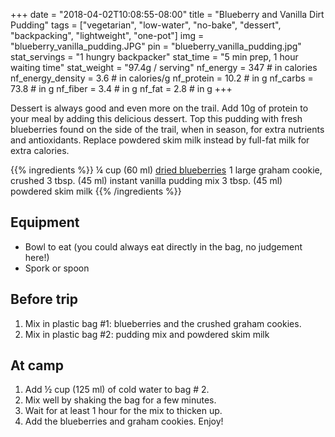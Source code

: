 +++
date = "2018-04-02T10:08:55-08:00"
title = "Blueberry and Vanilla Dirt Pudding"
tags = ["vegetarian", "low-water", "no-bake", "dessert", "backpacking", "lightweight", "one-pot"]
img = "blueberry_vanilla_pudding.JPG"
pin = "blueberry_vanilla_pudding.jpg"
stat_servings = "1 hungry backpacker"
stat_time = "5 min prep, 1 hour waiting time"
stat_weight = "97.4g / serving"
nf_energy = 347 # in calories
nf_energy_density = 3.6 # in calories/g
nf_protein = 10.2 # in g
nf_carbs = 73.8 # in g
nf_fiber = 3.4 # in g
nf_fat = 2.8 # in g
+++

Dessert is always good and even more on the trail. Add 10g of protein to your meal by adding this delicious dessert. Top this pudding with fresh blueberries found on the side of the trail, when in season, for extra nutrients and antioxidants. Replace powdered skim milk instead by full-fat milk for extra calories.

{{% ingredients %}}
¼ cup (60 ml) <a target="_blank" href="https://www.amazon.com/gp/product/B07GNTDLCN/ref=as_li_tl?ie=UTF8&camp=1789&creative=9325&creativeASIN=B07GNTDLCN&linkCode=as2&tag=gourmethiking-20&linkId=7cfaa4b79dad199c63fd7cdef7878899">dried blueberries</a><img src="//ir-na.amazon-adsystem.com/e/ir?t=gourmethiking-20&l=am2&o=1&a=B07GNTDLCN" width="1" height="1" border="0" alt="" style="border:none !important; margin:0px !important;" />
1 large graham cookie, crushed
3 tbsp. (45 ml) instant vanilla pudding mix
3 tbsp. (45 ml) powdered skim milk
{{% /ingredients %}}

## Equipment
- Bowl to eat (you could always eat directly in the bag, no judgement here!)
- Spork or spoon
 
## Before trip
1. Mix in plastic bag #1: blueberries and the crushed graham cookies.
1. Mix in plastic bag #2: pudding mix and powdered skim milk
 
## At camp
1. Add ½ cup (125 ml) of cold water to bag # 2. 
1. Mix well by shaking the bag for a few minutes. 
1. Wait for at least 1 hour for the mix to thicken up. 
1. Add the blueberries and graham cookies. Enjoy!



